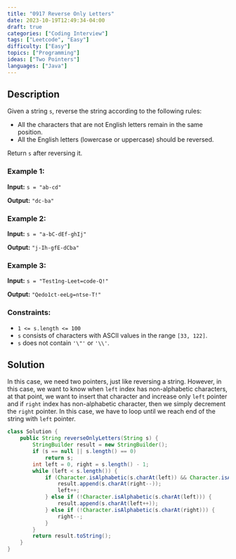 ```yaml
---
title: "0917 Reverse Only Letters"
date: 2023-10-19T12:49:34-04:00
draft: true
categories: ["Coding Interview"]
tags: ["Leetcode", "Easy"]
difficulty: ["Easy"]
topics: ["Programming"]
ideas: ["Two Pointers"]
languages: ["Java"]
---
```


## Description

Given a string `s`, reverse the string according to the following rules:

- All the characters that are not English letters remain in the same position.
- All the English letters (lowercase or uppercase) should be reversed.

Return `s` after reversing it.

### Example 1:

**Input:** `s = "ab-cd"`

**Output:** `"dc-ba"`

### Example 2:

**Input:** `s = "a-bC-dEf-ghIj"`

**Output:** `"j-Ih-gfE-dCba"`

### Example 3:

**Input:** `s = "Test1ng-Leet=code-Q!"`

**Output:** `"Qedo1ct-eeLg=ntse-T!"`
 
### Constraints:

- `1 <= s.length <= 100`
- `s` consists of characters with ASCII values in the range `[33, 122]`.
- `s` does not contain `'\"'` or `'\\'`.

## Solution

In this case, we need two pointers, just like reversing a string. However, in this case, we want to know when `left` index has non-alphabetic characters, at that point, we want to insert that character and increase only `left` pointer and if `right` index has non-alphabetic character, then we simply decrement the `right` pointer. In this case, we have to loop until we reach end of the string with `left` pointer.

```java
class Solution {
    public String reverseOnlyLetters(String s) {
        StringBuilder result = new StringBuilder();
        if (s == null || s.length() == 0)
            return s;
        int left = 0, right = s.length() - 1;
        while (left < s.length()) {
            if (Character.isAlphabetic(s.charAt(left)) && Character.isAlphabetic(s.charAt(right))) {
                result.append(s.charAt(right--));
                left++;
            } else if (!Character.isAlphabetic(s.charAt(left))) {
                result.append(s.charAt(left++));
            } else if (!Character.isAlphabetic(s.charAt(right))) {
                right--;
            }
        }
        return result.toString();
    }
}
```
